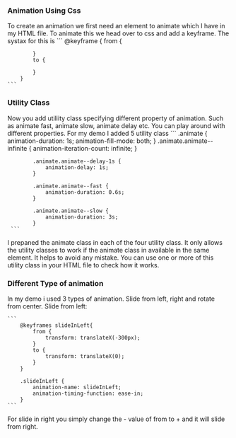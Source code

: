 ### Animation Using Css
To create an animation we first need an element to animate which I have in my HTML file.
To animate this we head over to css and add a keyframe. The systax for this is 
    ```
        @keyframe <name of the animation> {
             from {

            }
            to {

            }
        }
    ```

### Utility Class
Now you add utiliity class specifying different property of animation. Such as animate fast, 
animate slow, animate delay etc. You can play around with different properties. For my demo 
I added 5 utility class 
    ```
        .animate {
                animation-duration: 1s;
                animation-fill-mode: both;
            }
            .animate.animate--infinite {
                animation-iteration-count: infinite;
            }

            .animate.animate--delay-1s {
                animation-delay: 1s;
            }

            .animate.animate--fast {
                animation-duration: 0.6s;
            }

            .animate.animate--slow {
                animation-duration: 3s;
            }
     ```
I prepaned the animate class in each of the four utility class. It only allows the utility classes to work if the animate class in available in the same element. It helps to avoid any mistake. You can use one or more of this utility class in your HTML file to check how it works. 

### Different Type of animation 
In my demo i used 3 types of animation. Slide from left, right and rotate from center.
Slide from left:

    ```
        @keyframes slideInLeft{
            from {
                transform: translateX(-300px);
            }
            to {
                transform: translateX(0);
            }
        }

        .slideInLeft {
            animation-name: slideInLeft;
            animation-timing-function: ease-in;
        }
    ```
For slide in right you simply change the - value of from to + and it will slide from right. 

